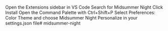 Open the Extensions sidebar in VS Code
Search for Midsummer Night
Click Install
Open the Command Palette with Ctrl+Shift+P
Select Preferences: Color Theme and choose Midsummer Night
Personalize in your settings.json file# midsummer-night
